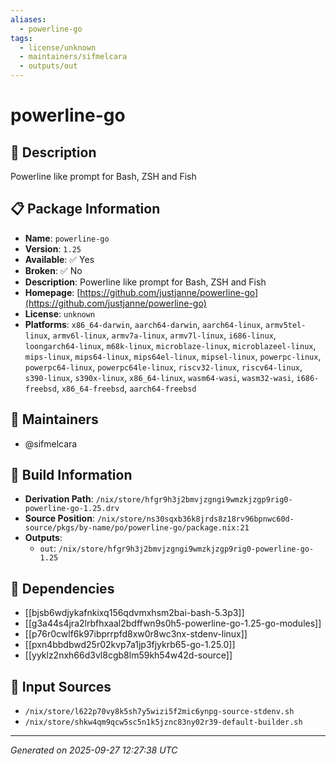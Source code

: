 ```yaml
---
aliases:
  - powerline-go
tags:
  - license/unknown
  - maintainers/sifmelcara
  - outputs/out
---
```


# powerline-go

## 📝 Description

Powerline like prompt for Bash, ZSH and Fish

## 📋 Package Information

- **Name**: `powerline-go`
- **Version**: `1.25`
- **Available**: ✅ Yes
- **Broken**: ✅ No
- **Description**: Powerline like prompt for Bash, ZSH and Fish
- **Homepage**: [https://github.com/justjanne/powerline-go](https://github.com/justjanne/powerline-go)
- **License**: `unknown`
- **Platforms**: `x86_64-darwin`, `aarch64-darwin`, `aarch64-linux`, `armv5tel-linux`, `armv6l-linux`, `armv7a-linux`, `armv7l-linux`, `i686-linux`, `loongarch64-linux`, `m68k-linux`, `microblaze-linux`, `microblazeel-linux`, `mips-linux`, `mips64-linux`, `mips64el-linux`, `mipsel-linux`, `powerpc-linux`, `powerpc64-linux`, `powerpc64le-linux`, `riscv32-linux`, `riscv64-linux`, `s390-linux`, `s390x-linux`, `x86_64-linux`, `wasm64-wasi`, `wasm32-wasi`, `i686-freebsd`, `x86_64-freebsd`, `aarch64-freebsd`
## 👥 Maintainers

- @sifmelcara


## 🔧 Build Information

- **Derivation Path**: `/nix/store/hfgr9h3j2bmvjzgngi9wmzkjzgp9rig0-powerline-go-1.25.drv`
- **Source Position**: `/nix/store/ns30sqxb36k8jrds8z18rv96bpnwc60d-source/pkgs/by-name/po/powerline-go/package.nix:21`
- **Outputs**:
  - `out`:  `/nix/store/hfgr9h3j2bmvjzgngi9wmzkjzgp9rig0-powerline-go-1.25`

## 🔗 Dependencies

- [[bjsb6wdjykafnkixq156qdvmxhsm2bai-bash-5.3p3]]
- [[g3a44s4jra2lrbfhxaal2bdffwn9s0h5-powerline-go-1.25-go-modules]]
- [[p76r0cwlf6k97ibprrpfd8xw0r8wc3nx-stdenv-linux]]
- [[pxn4bbdbwd25r02kvp7a1jp3fjykrb65-go-1.25.0]]
- [[yyklz2nxh66d3vl8cgb8lm59kh54w42d-source]]

## 📁 Input Sources

- `/nix/store/l622p70vy8k5sh7y5wizi5f2mic6ynpg-source-stdenv.sh`
- `/nix/store/shkw4qm9qcw5sc5n1k5jznc83ny02r39-default-builder.sh`

---
*Generated on 2025-09-27 12:27:38 UTC*

